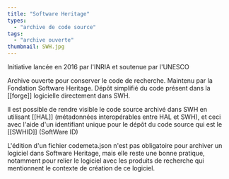 ```yaml
---
title: "Software Heritage"
types:
  - "archive de code source"
tags:
  - "archive ouverte"
thumbnail: SWH.jpg
---
```


Initiative lancée en 2016 par l'INRIA et soutenue par l'UNESCO

Archive ouverte pour conserver le code de recherche. Maintenu par la Fondation Software Heritage. 
Dépôt simplifié du code présent dans la [[forge]] logicielle directement dans SWH. 

Il est possible de rendre visible le code source archivé dans SWH en utilisant [[HAL]] (métadonnées interopérables entre HAL et SWH), et ceci avec l'aide d'un identifiant unique pour le dépôt du code source qui est le [[SWHID]] (SoftWare ID)

L'édition d'un fichier codemeta.json n'est pas obligatoire pour archiver un logiciel dans Software Heritage, mais elle reste une bonne pratique, notamment pour relier le logiciel avec les produits de recherche qui mentionnent le contexte de création de ce logiciel.

